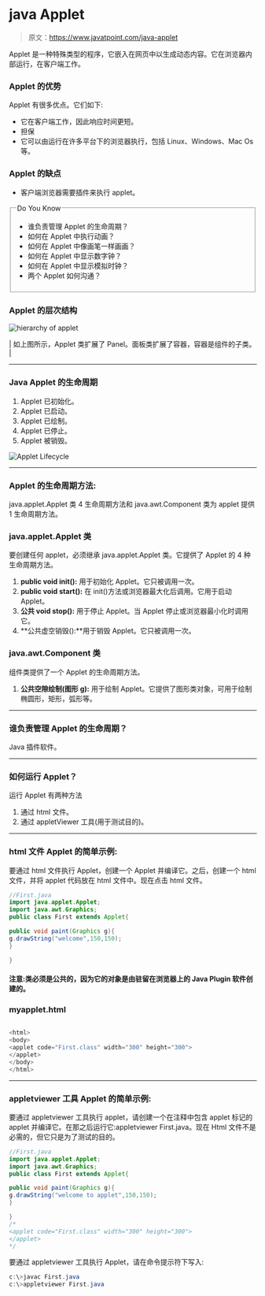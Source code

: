 # java Applet

> 原文：<https://www.javatpoint.com/java-applet>

Applet 是一种特殊类型的程序，它嵌入在网页中以生成动态内容。它在浏览器内部运行，在客户端工作。

### Applet 的优势

Applet 有很多优点。它们如下:

*   它在客户端工作，因此响应时间更短。
*   担保
*   它可以由运行在许多平台下的浏览器执行，包括 Linux、Windows、Mac Os 等。

### Applet 的缺点

*   客户端浏览器需要插件来执行 applet。

<fieldset><legend class="legendfont">Do You Know</legend>

*   谁负责管理 Applet 的生命周期？
*   如何在 Applet 中执行动画？
*   如何在 Applet 中像画笔一样画画？
*   如何在 Applet 中显示数字钟？
*   如何在 Applet 中显示模拟时钟？
*   两个 Applet 如何沟通？

</fieldset>

### Applet 的层次结构

![hierarchy of applet](../img/0c1a025e3a40ec91ef804004b0ac135e.png)

| 如上图所示，Applet 类扩展了 Panel。面板类扩展了容器，容器是组件的子类。 |

* * *

### Java Applet 的生命周期

1.  Applet 已初始化。
2.  Applet 已启动。
3.  Applet 已绘制。
4.  Applet 已停止。
5.  Applet 被销毁。

![Applet Lifecycle](../img/b159cfecbb4a9d29765cc267bae5548a.png)

* * *

### Applet 的生命周期方法:

java.applet.Applet 类 4 生命周期方法和 java.awt.Component 类为 applet 提供 1 生命周期方法。

### java.applet.Applet 类

要创建任何 applet，必须继承 java.applet.Applet 类。它提供了 Applet 的 4 种生命周期方法。

1.  **public void init():** 用于初始化 Applet。它只被调用一次。
2.  **public void start():** 在 init()方法或浏览器最大化后调用。它用于启动 Applet。
3.  **公共 void stop():** 用于停止 Applet。当 Applet 停止或浏览器最小化时调用它。
4.  **公共虚空销毁():**用于销毁 Applet。它只被调用一次。

### java.awt.Component 类

组件类提供了一个 Applet 的生命周期方法。

1.  **公共空隙绘制(图形 g):** 用于绘制 Applet。它提供了图形类对象，可用于绘制椭圆形，矩形，弧形等。

* * *

### 谁负责管理 Applet 的生命周期？

Java 插件软件。

* * *

### 如何运行 Applet？

运行 Applet 有两种方法

1.  通过 html 文件。
2.  通过 appletViewer 工具(用于测试目的)。

* * *

### html 文件 Applet 的简单示例:

要通过 html 文件执行 Applet，创建一个 Applet 并编译它。之后，创建一个 html 文件，并将 applet 代码放在 html 文件中。现在点击 html 文件。

```java
//First.java
import java.applet.Applet;
import java.awt.Graphics;
public class First extends Applet{

public void paint(Graphics g){
g.drawString("welcome",150,150);
}

}

```

#### 注意:类必须是公共的，因为它的对象是由驻留在浏览器上的 Java Plugin 软件创建的。

### myapplet.html

```java

<html>
<body>
<applet code="First.class" width="300" height="300">
</applet>
</body>
</html>

```

* * *

### appletviewer 工具 Applet 的简单示例:

要通过 appletviewer 工具执行 applet，请创建一个在注释中包含 applet 标记的 applet 并编译它。在那之后运行它:appletviewer First.java。现在 Html 文件不是必需的，但它只是为了测试的目的。

```java
//First.java
import java.applet.Applet;
import java.awt.Graphics;
public class First extends Applet{

public void paint(Graphics g){
g.drawString("welcome to applet",150,150);
}

}
/*
<applet code="First.class" width="300" height="300">
</applet>
*/

```

要通过 appletviewer 工具执行 Applet，请在命令提示符下写入:

```java
c:\>javac First.java
c:\>appletviewer First.java

```